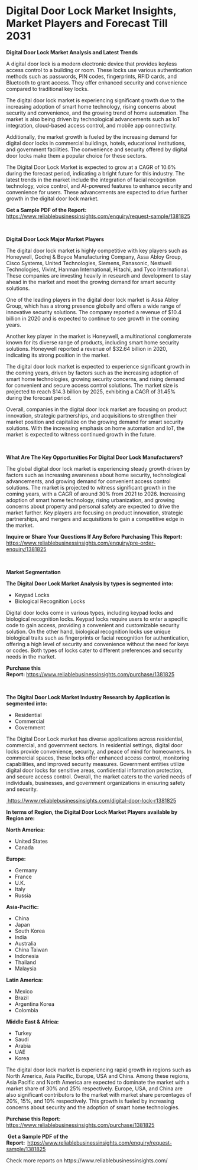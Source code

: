 <p><h1>Digital Door Lock Market Insights, Market Players and Forecast Till 2031</h1></p><p><strong>Digital Door Lock Market Analysis and Latest Trends</strong></p>
<p><p>A digital door lock is a modern electronic device that provides keyless access control to a building or room. These locks use various authentication methods such as passwords, PIN codes, fingerprints, RFID cards, and Bluetooth to grant access. They offer enhanced security and convenience compared to traditional key locks.</p><p>The digital door lock market is experiencing significant growth due to the increasing adoption of smart home technology, rising concerns about security and convenience, and the growing trend of home automation. The market is also being driven by technological advancements such as IoT integration, cloud-based access control, and mobile app connectivity.</p><p>Additionally, the market growth is fueled by the increasing demand for digital door locks in commercial buildings, hotels, educational institutions, and government facilities. The convenience and security offered by digital door locks make them a popular choice for these sectors.</p><p>The Digital Door Lock Market is expected to grow at a CAGR of 10.6% during the forecast period, indicating a bright future for this industry. The latest trends in the market include the integration of facial recognition technology, voice control, and AI-powered features to enhance security and convenience for users. These advancements are expected to drive further growth in the digital door lock market.</p></p>
<p><strong>Get a Sample PDF of the Report:&nbsp;</strong> <a href="https://www.reliablebusinessinsights.com/enquiry/request-sample/1381825">https://www.reliablebusinessinsights.com/enquiry/request-sample/1381825</a></p>
<p>&nbsp;</p>
<p><strong>Digital Door Lock Major Market Players</strong></p>
<p><p>The digital door lock market is highly competitive with key players such as Honeywell, Godrej & Boyce Manufacturing Company, Assa Abloy Group, Cisco Systems, United Technologies, Siemens, Panasonic, Nestwell Technologies, Vivint, Hanman International, Hitachi, and Tyco International. These companies are investing heavily in research and development to stay ahead in the market and meet the growing demand for smart security solutions.</p><p>One of the leading players in the digital door lock market is Assa Abloy Group, which has a strong presence globally and offers a wide range of innovative security solutions. The company reported a revenue of $10.4 billion in 2020 and is expected to continue to see growth in the coming years.</p><p>Another key player in the market is Honeywell, a multinational conglomerate known for its diverse range of products, including smart home security solutions. Honeywell reported a revenue of $32.64 billion in 2020, indicating its strong position in the market.</p><p>The digital door lock market is expected to experience significant growth in the coming years, driven by factors such as the increasing adoption of smart home technologies, growing security concerns, and rising demand for convenient and secure access control solutions. The market size is projected to reach $14.3 billion by 2025, exhibiting a CAGR of 31.45% during the forecast period.</p><p>Overall, companies in the digital door lock market are focusing on product innovation, strategic partnerships, and acquisitions to strengthen their market position and capitalize on the growing demand for smart security solutions. With the increasing emphasis on home automation and IoT, the market is expected to witness continued growth in the future.</p></p>
<p>&nbsp;</p>
<p><strong>What Are The Key Opportunities For Digital Door Lock Manufacturers?</strong></p>
<p><p>The global digital door lock market is experiencing steady growth driven by factors such as increasing awareness about home security, technological advancements, and growing demand for convenient access control solutions. The market is projected to witness significant growth in the coming years, with a CAGR of around 30% from 2021 to 2026. Increasing adoption of smart home technology, rising urbanization, and growing concerns about property and personal safety are expected to drive the market further. Key players are focusing on product innovation, strategic partnerships, and mergers and acquisitions to gain a competitive edge in the market.</p></p>
<p><strong>Inquire or Share Your Questions If Any Before Purchasing This Report:</strong> <a href="https://www.reliablebusinessinsights.com/enquiry/pre-order-enquiry/1381825">https://www.reliablebusinessinsights.com/enquiry/pre-order-enquiry/1381825</a></p>
<p>&nbsp;</p>
<p><strong>Market Segmentation</strong></p>
<p><strong>The Digital Door Lock Market Analysis by types is segmented into:</strong></p>
<p><ul><li>Keypad Locks</li><li>Biological Recognition Locks</li></ul></p>
<p><p>Digital door locks come in various types, including keypad locks and biological recognition locks. Keypad locks require users to enter a specific code to gain access, providing a convenient and customizable security solution. On the other hand, biological recognition locks use unique biological traits such as fingerprints or facial recognition for authentication, offering a high level of security and convenience without the need for keys or codes. Both types of locks cater to different preferences and security needs in the market.</p></p>
<p><strong>Purchase this Report:&nbsp;</strong><a href="https://www.reliablebusinessinsights.com/purchase/1381825">https://www.reliablebusinessinsights.com/purchase/1381825</a></p>
<p>&nbsp;</p>
<p><strong>The Digital Door Lock Market Industry Research by Application is segmented into:</strong></p>
<p><ul><li>Residential</li><li>Commercial</li><li>Government</li></ul></p>
<p><p>The Digital Door Lock market has diverse applications across residential, commercial, and government sectors. In residential settings, digital door locks provide convenience, security, and peace of mind for homeowners. In commercial spaces, these locks offer enhanced access control, monitoring capabilities, and improved security measures. Government entities utilize digital door locks for sensitive areas, confidential information protection, and secure access control. Overall, the market caters to the varied needs of individuals, businesses, and government organizations in ensuring safety and security.</p></p>
<p><a href="https://www.reliablebusinessinsights.com/digital-door-lock-r1381825">&nbsp;https://www.reliablebusinessinsights.com/digital-door-lock-r1381825</a></p>
<p><strong>In terms of Region, the Digital Door Lock Market Players available by Region are:</strong></p>
<p>
    <p> <strong> North America: </strong>
        <ul>
            <li>United States</li>
            <li>Canada</li>
        </ul>
        </p> 
    <p> <strong> Europe: </strong>
        <ul>
            <li>Germany</li>
            <li>France</li>
            <li>U.K.</li>
            <li>Italy</li>
            <li>Russia</li>
        </ul>
        </p> 
    <p> <strong> Asia-Pacific: </strong>
        <ul>
            <li>China</li>
            <li>Japan</li>
            <li>South Korea</li>
            <li>India</li>
            <li>Australia</li>
            <li>China Taiwan</li>
            <li>Indonesia</li>
            <li>Thailand</li>
            <li>Malaysia</li>
        </ul>
        </p> 
    <p> <strong> Latin America: </strong>
        <ul>
            <li>Mexico</li>
            <li>Brazil</li>
            <li>Argentina Korea</li>
            <li>Colombia</li>
        </ul>
        </p> 
    <p> <strong> Middle East & Africa: </strong>
        <ul>
            <li>Turkey</li>
            <li>Saudi</li>
            <li>Arabia</li>
            <li>UAE</li>
            <li>Korea</li>
        </ul>
    </p>
    </p>
<p><p>The digital door lock market is experiencing rapid growth in regions such as North America, Asia Pacific, Europe, USA and China. Among these regions, Asia Pacific and North America are expected to dominate the market with a market share of 30% and 25% respectively. Europe, USA, and China are also significant contributors to the market with market share percentages of 20%, 15%, and 10% respectively. This growth is fueled by increasing concerns about security and the adoption of smart home technologies.</p></p>
<p><strong>Purchase this Report: </strong><a href="https://www.reliablebusinessinsights.com/purchase/1381825">https://www.reliablebusinessinsights.com/purchase/1381825</a></p>
<p>&nbsp;<strong>Get a Sample PDF of the Report:&nbsp;&nbsp;</strong><a href="https://www.reliablebusinessinsights.com/enquiry/request-sample/1381825">https://www.reliablebusinessinsights.com/enquiry/request-sample/1381825</a></p>
<p><strong></strong></p>
<p>Check more reports on https://www.reliablebusinessinsights.com/</p>